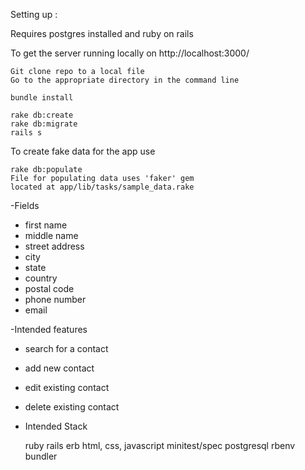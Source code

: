 Setting up  :

Requires postgres installed and ruby on rails 


To get the server running locally on http://localhost:3000/

	Git clone repo to a local file
	Go to the appropriate directory in the command line

	bundle install

	rake db:create
	rake db:migrate
	rails s

To create fake data for the app use 

	rake db:populate 
	File for populating data uses 'faker' gem
	located at app/lib/tasks/sample_data.rake


-Fields

- first name
- middle name
- street address
- city
- state
- country
- postal code
- phone number
- email



-Intended features

- search for a contact
- add new contact
- edit existing contact
- delete existing contact

- Intended Stack

  ruby
  rails
  erb
  html, css, javascript
  minitest/spec
  postgresql
  rbenv
  bundler